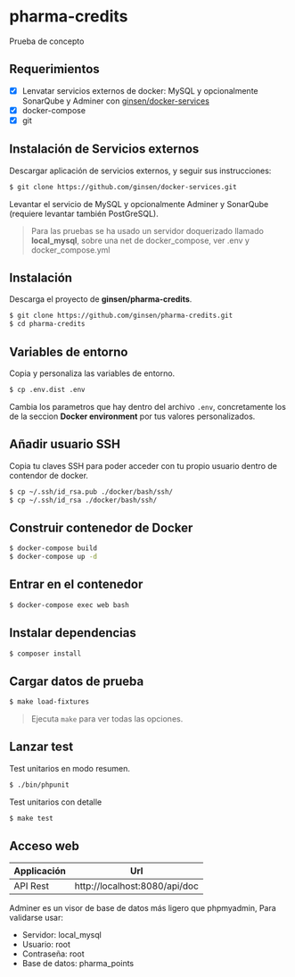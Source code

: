 # pharma-credits
Prueba de concepto

## Requerimientos

- [x] Lenvatar servicios externos de docker: MySQL y opcionalmente SonarQube y Adminer con [ginsen/docker-services](https://github.com/ginsen/docker-services)
- [x] docker-compose
- [x] git

## Instalación de Servicios externos

Descargar aplicación de servicios externos, y seguir sus instrucciones:

```bash
$ git clone https://github.com/ginsen/docker-services.git
```

Levantar el servicio de MySQL y opcionalmente Adminer y SonarQube (requiere levantar también PostGreSQL).

> Para las pruebas se ha usado un servidor doquerizado llamado **local_mysql**, sobre una net de docker_compose, ver .env y docker_compose.yml

## Instalación
Descarga el proyecto de **ginsen/pharma-credits**.

```bash
$ git clone https://github.com/ginsen/pharma-credits.git
$ cd pharma-credits
```

## Variables de entorno
Copia y personaliza las variables de entorno.

```bash
$ cp .env.dist .env
```

Cambia los parametros que hay dentro del archivo `.env`, concretamente los de la seccion **Docker environment** por tus
valores personalizados.

## Añadir usuario SSH
Copia tu claves SSH para poder acceder con tu propio usuario dentro de contendor de docker.

```bash
$ cp ~/.ssh/id_rsa.pub ./docker/bash/ssh/
$ cp ~/.ssh/id_rsa ./docker/bash/ssh/
```

## Construir contenedor de Docker

```bash
$ docker-compose build
$ docker-compose up -d
```

## Entrar en el contenedor

```bash
$ docker-compose exec web bash
```

## Instalar dependencias

```bash
$ composer install 
```

## Cargar datos de prueba

```bash
$ make load-fixtures
```
> Ejecuta `make` para ver todas las opciones.

## Lanzar test

Test unitarios en modo resumen.
```bash
$ ./bin/phpunit
```

Test unitarios con detalle
```bash
$ make test
```

## Acceso web

Applicación | Url
----------- | ---
API Rest    | http://localhost:8080/api/doc

Adminer es un visor de base de datos más ligero que phpmyadmin, Para validarse usar:

- Servidor: local_mysql
- Usuario: root
- Contraseña: root
- Base de datos: pharma_points

